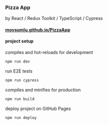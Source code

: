 ### Pizza App

by React / Redux Toolkit / TypeScript / Cypress

#### [movsumlu.github.io/PizzaApp](https://movsumlu.github.io/PizzaApp/)

#### project setup

compiles and hot-reloads for development

```bash
npm run dev
```

run E2E tests

```bash
npm run cypress
```

compiles and minifies for production

```bash
npm run build
```

deploy project on GitHub Pages

```bash
npm run deploy
```

